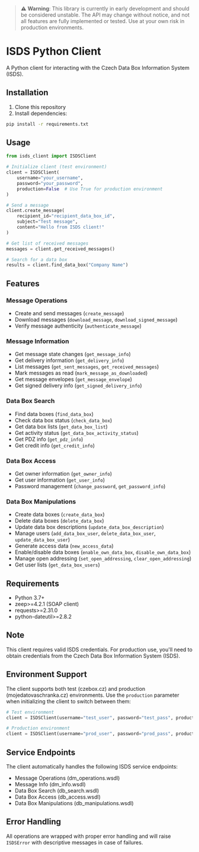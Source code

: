 > ⚠️ **Warning**: This library is currently in early development and should be considered unstable. The API may change without notice, and not all features are fully implemented or tested. Use at your own risk in production environments.


# ISDS Python Client

A Python client for interacting with the Czech Data Box Information System (ISDS).

## Installation

1. Clone this repository
2. Install dependencies:
```bash
pip install -r requirements.txt
```

## Usage

```python
from isds_client import ISDSClient

# Initialize client (test environment)
client = ISDSClient(
    username="your_username",
    password="your_password",
    production=False  # Use True for production environment
)

# Send a message
client.create_message(
    recipient_id="recipient_data_box_id",
    subject="Test message",
    content="Hello from ISDS client!"
)

# Get list of received messages
messages = client.get_received_messages()

# Search for a data box
results = client.find_data_box("Company Name")
```

## Features

### Message Operations
- Create and send messages (`create_message`)
- Download messages (`download_message`, `download_signed_message`)
- Verify message authenticity (`authenticate_message`)

### Message Information
- Get message state changes (`get_message_info`)
- Get delivery information (`get_delivery_info`)
- List messages (`get_sent_messages`, `get_received_messages`)
- Mark messages as read (`mark_message_as_downloaded`)
- Get message envelopes (`get_message_envelope`)
- Get signed delivery info (`get_signed_delivery_info`)

### Data Box Search
- Find data boxes (`find_data_box`)
- Check data box status (`check_data_box`)
- Get data box lists (`get_data_box_list`)
- Get activity status (`get_data_box_activity_status`)
- Get PDZ info (`get_pdz_info`)
- Get credit info (`get_credit_info`)

### Data Box Access
- Get owner information (`get_owner_info`)
- Get user information (`get_user_info`)
- Password management (`change_password`, `get_password_info`)

### Data Box Manipulations
- Create data boxes (`create_data_box`)
- Delete data boxes (`delete_data_box`)
- Update data box descriptions (`update_data_box_description`)
- Manage users (`add_data_box_user`, `delete_data_box_user`, `update_data_box_user`)
- Generate access data (`new_access_data`)
- Enable/disable data boxes (`enable_own_data_box`, `disable_own_data_box`)
- Manage open addressing (`set_open_addressing`, `clear_open_addressing`)
- Get user lists (`get_data_box_users`)

## Requirements

- Python 3.7+
- zeep>=4.2.1 (SOAP client)
- requests>=2.31.0
- python-dateutil>=2.8.2

## Note

This client requires valid ISDS credentials. For production use, you'll need to obtain credentials from the Czech Data Box Information System (ISDS).

## Environment Support

The client supports both test (czebox.cz) and production (mojedatovaschranka.cz) environments. Use the `production` parameter when initializing the client to switch between them:

```python
# Test environment
client = ISDSClient(username="test_user", password="test_pass", production=False)

# Production environment
client = ISDSClient(username="prod_user", password="prod_pass", production=True)
```

## Service Endpoints

The client automatically handles the following ISDS service endpoints:
- Message Operations (dm_operations.wsdl)
- Message Info (dm_info.wsdl)
- Data Box Search (db_search.wsdl)
- Data Box Access (db_access.wsdl)
- Data Box Manipulations (db_manipulations.wsdl)

## Error Handling

All operations are wrapped with proper error handling and will raise `ISDSError` with descriptive messages in case of failures. 